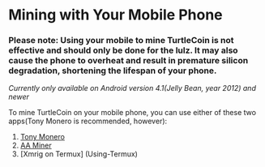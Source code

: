 # Mining with Your Mobile Phone

### Please note: Using your mobile to mine TurtleCoin is not effective and should only be done for the lulz. It may also cause the phone to overheat and result in premature silicon degradation, shortening the lifespan of your phone.

*Currently only available on Android version 4.1(Jelly Bean, year 2012) and newer*

To mine TurtleCoin on your mobile phone, you can use either of these two apps(Tony Monero is recommended, however):

1. [Tony Monero](Using-Tony-Monero)
2. [AA Miner](Using-AA-Miner)
3. [Xmrig on Termux] (Using-Termux)

